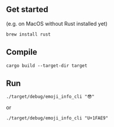 ## Get started 
(e.g. on MacOS without Rust installed yet)

`brew install rust`

## Compile

`cargo build --target-dir target`

## Run

`./target/debug/emoji_info_cli "😎"`

or 

`./target/debug/emoji_info_cli "U+1FAE9"`



